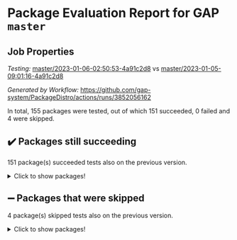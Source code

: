 # Package Evaluation Report for GAP `master`

## Job Properties

*Testing:* [master/2023-01-06-02:50:53-4a91c2d8](https://github.com/gap-system/PackageDistro/blob/data/reports/master/2023-01-06-02:50:53-4a91c2d8) vs [master/2023-01-05-09:01:16-4a91c2d8](https://github.com/gap-system/PackageDistro/blob/data/reports/master/2023-01-05-09:01:16-4a91c2d8)

*Generated by Workflow:* https://github.com/gap-system/PackageDistro/actions/runs/3852056162

In total, 155 packages were tested, out of which 151 succeeded, 0 failed and 4 were skipped.

## :heavy_check_mark: Packages still succeeding

151 package(s) succeeded tests also on the previous version.
<details><summary>Click to show packages!</summary>

- 4ti2interface 2022.09-01 [(success)](https://github.com/gap-system/PackageDistro/actions/runs/3852056162/jobs/6563960807)
- ace 5.6.2 [(success)](https://github.com/gap-system/PackageDistro/actions/runs/3852056162/jobs/6563960898)
- aclib 1.3.2 [(success)](https://github.com/gap-system/PackageDistro/actions/runs/3852056162/jobs/6563960992)
- agt 0.3.1 [(success)](https://github.com/gap-system/PackageDistro/actions/runs/3852056162/jobs/6563961062)
- alnuth 3.2.1 [(success)](https://github.com/gap-system/PackageDistro/actions/runs/3852056162/jobs/6563961128)
- anupq 3.3.0 [(success)](https://github.com/gap-system/PackageDistro/actions/runs/3852056162/jobs/6563961208)
- atlasrep 2.1.6 [(success)](https://github.com/gap-system/PackageDistro/actions/runs/3852056162/jobs/6563961317)
- autodoc 2022.10.20 [(success)](https://github.com/gap-system/PackageDistro/actions/runs/3852056162/jobs/6563961382)
- automata 1.15 [(success)](https://github.com/gap-system/PackageDistro/actions/runs/3852056162/jobs/6563961463)
- automgrp 1.3.2 [(success)](https://github.com/gap-system/PackageDistro/actions/runs/3852056162/jobs/6563961636)
- autpgrp 1.11 [(success)](https://github.com/gap-system/PackageDistro/actions/runs/3852056162/jobs/6563961723)
- cap 2022.12-15 [(success)](https://github.com/gap-system/PackageDistro/actions/runs/3852056162/jobs/6563961812)
- caratinterface 2.3.4 [(success)](https://github.com/gap-system/PackageDistro/actions/runs/3852056162/jobs/6563961880)
- cddinterface 2022.11.01 [(success)](https://github.com/gap-system/PackageDistro/actions/runs/3852056162/jobs/6563961968)
- circle 1.6.5 [(success)](https://github.com/gap-system/PackageDistro/actions/runs/3852056162/jobs/6563962037)
- classicpres 1.22 [(success)](https://github.com/gap-system/PackageDistro/actions/runs/3852056162/jobs/6563962104)
- cohomolo 1.6.11 [(success)](https://github.com/gap-system/PackageDistro/actions/runs/3852056162/jobs/6563962167)
- congruence 1.2.4 [(success)](https://github.com/gap-system/PackageDistro/actions/runs/3852056162/jobs/6563962239)
- corelg 1.56 [(success)](https://github.com/gap-system/PackageDistro/actions/runs/3852056162/jobs/6563962314)
- crime 1.6 [(success)](https://github.com/gap-system/PackageDistro/actions/runs/3852056162/jobs/6563962392)
- crisp 1.4.6 [(success)](https://github.com/gap-system/PackageDistro/actions/runs/3852056162/jobs/6563962458)
- crypting 0.10.4 [(success)](https://github.com/gap-system/PackageDistro/actions/runs/3852056162/jobs/6563962540)
- cryst 4.1.25 [(success)](https://github.com/gap-system/PackageDistro/actions/runs/3852056162/jobs/6563962632)
- crystcat 1.1.10 [(success)](https://github.com/gap-system/PackageDistro/actions/runs/3852056162/jobs/6563962709)
- ctbllib 1.3.4 [(success)](https://github.com/gap-system/PackageDistro/actions/runs/3852056162/jobs/6563962798)
- cubefree 1.19 [(success)](https://github.com/gap-system/PackageDistro/actions/runs/3852056162/jobs/6563962882)
- curlinterface 2.3.1 [(success)](https://github.com/gap-system/PackageDistro/actions/runs/3852056162/jobs/6563962965)
- cvec 2.7.6 [(success)](https://github.com/gap-system/PackageDistro/actions/runs/3852056162/jobs/6563963028)
- datastructures 0.3.0 [(success)](https://github.com/gap-system/PackageDistro/actions/runs/3852056162/jobs/6563963097)
- deepthought 1.0.6 [(success)](https://github.com/gap-system/PackageDistro/actions/runs/3852056162/jobs/6563963164)
- design 1.7 [(success)](https://github.com/gap-system/PackageDistro/actions/runs/3852056162/jobs/6563963235)
- difsets 2.3.1 [(success)](https://github.com/gap-system/PackageDistro/actions/runs/3852056162/jobs/6563963291)
- digraphs 1.6.1 [(success)](https://github.com/gap-system/PackageDistro/actions/runs/3852056162/jobs/6563963346)
- edim 1.3.6 [(success)](https://github.com/gap-system/PackageDistro/actions/runs/3852056162/jobs/6563963401)
- example 4.3.3 [(success)](https://github.com/gap-system/PackageDistro/actions/runs/3852056162/jobs/6563963469)
- examplesforhomalg 2022.11-01 [(success)](https://github.com/gap-system/PackageDistro/actions/runs/3852056162/jobs/6563963536)
- factint 1.6.3 [(success)](https://github.com/gap-system/PackageDistro/actions/runs/3852056162/jobs/6563963640)
- ferret 1.0.9 [(success)](https://github.com/gap-system/PackageDistro/actions/runs/3852056162/jobs/6563963699)
- fga 1.4.0 [(success)](https://github.com/gap-system/PackageDistro/actions/runs/3852056162/jobs/6563963787)
- fining 1.5.4 [(success)](https://github.com/gap-system/PackageDistro/actions/runs/3852056162/jobs/6563963839)
- float 1.0.3 [(success)](https://github.com/gap-system/PackageDistro/actions/runs/3852056162/jobs/6563963892)
- format 1.4.3 [(success)](https://github.com/gap-system/PackageDistro/actions/runs/3852056162/jobs/6563963948)
- forms 1.2.9 [(success)](https://github.com/gap-system/PackageDistro/actions/runs/3852056162/jobs/6563964007)
- fplsa 1.2.6 [(success)](https://github.com/gap-system/PackageDistro/actions/runs/3852056162/jobs/6563964050)
- fr 2.4.12 [(success)](https://github.com/gap-system/PackageDistro/actions/runs/3852056162/jobs/6563964118)
- francy 1.2.5 [(success)](https://github.com/gap-system/PackageDistro/actions/runs/3852056162/jobs/6563964182)
- fwtree 1.3 [(success)](https://github.com/gap-system/PackageDistro/actions/runs/3852056162/jobs/6563964221)
- gapdoc 1.6.6 [(success)](https://github.com/gap-system/PackageDistro/actions/runs/3852056162/jobs/6563964284)
- gauss 2022.12-01 [(success)](https://github.com/gap-system/PackageDistro/actions/runs/3852056162/jobs/6563964334)
- gaussforhomalg 2022.08-03 [(success)](https://github.com/gap-system/PackageDistro/actions/runs/3852056162/jobs/6563964396)
- gbnp 1.0.5 [(success)](https://github.com/gap-system/PackageDistro/actions/runs/3852056162/jobs/6563964452)
- generalizedmorphismsforcap 2022.12-01 [(success)](https://github.com/gap-system/PackageDistro/actions/runs/3852056162/jobs/6563964506)
- genss 1.6.8 [(success)](https://github.com/gap-system/PackageDistro/actions/runs/3852056162/jobs/6563964566)
- gradedmodules 2022.09-02 [(success)](https://github.com/gap-system/PackageDistro/actions/runs/3852056162/jobs/6563964645)
- gradedringforhomalg 2022.11-01 [(success)](https://github.com/gap-system/PackageDistro/actions/runs/3852056162/jobs/6563964716)
- grape 4.9.0 [(success)](https://github.com/gap-system/PackageDistro/actions/runs/3852056162/jobs/6563964766)
- groupoids 1.71 [(success)](https://github.com/gap-system/PackageDistro/actions/runs/3852056162/jobs/6563964835)
- grpconst 2.6.3 [(success)](https://github.com/gap-system/PackageDistro/actions/runs/3852056162/jobs/6563964894)
- guarana 0.96.3 [(success)](https://github.com/gap-system/PackageDistro/actions/runs/3852056162/jobs/6563964958)
- guava 3.18 [(success)](https://github.com/gap-system/PackageDistro/actions/runs/3852056162/jobs/6563965050)
- hap 1.48 [(success)](https://github.com/gap-system/PackageDistro/actions/runs/3852056162/jobs/6563965166)
- hapcryst 0.1.15 [(success)](https://github.com/gap-system/PackageDistro/actions/runs/3852056162/jobs/6563965244)
- hecke 1.5.3 [(success)](https://github.com/gap-system/PackageDistro/actions/runs/3852056162/jobs/6563965350)
- help 3.5 [(success)](https://github.com/gap-system/PackageDistro/actions/runs/3852056162/jobs/6563965443)
- homalg 2022.12-02 [(success)](https://github.com/gap-system/PackageDistro/actions/runs/3852056162/jobs/6563965529)
- homalgtocas 2022.11-02 [(success)](https://github.com/gap-system/PackageDistro/actions/runs/3852056162/jobs/6563965603)
- idrel 2.44 [(success)](https://github.com/gap-system/PackageDistro/actions/runs/3852056162/jobs/6563965692)
- images 1.3.1 [(success)](https://github.com/gap-system/PackageDistro/actions/runs/3852056162/jobs/6563965785)
- intpic 0.3.0 [(success)](https://github.com/gap-system/PackageDistro/actions/runs/3852056162/jobs/6563965894)
- io 4.8.0 [(success)](https://github.com/gap-system/PackageDistro/actions/runs/3852056162/jobs/6563965971)
- io_forhomalg 2022.11-01 [(success)](https://github.com/gap-system/PackageDistro/actions/runs/3852056162/jobs/6563966069)
- irredsol 1.4.4 [(success)](https://github.com/gap-system/PackageDistro/actions/runs/3852056162/jobs/6563966160)
- json 2.1.1 [(success)](https://github.com/gap-system/PackageDistro/actions/runs/3852056162/jobs/6563966267)
- jupyterkernel 1.4.1 [(success)](https://github.com/gap-system/PackageDistro/actions/runs/3852056162/jobs/6563966350)
- jupyterviz 1.5.6 [(success)](https://github.com/gap-system/PackageDistro/actions/runs/3852056162/jobs/6563966432)
- kan 1.34 [(success)](https://github.com/gap-system/PackageDistro/actions/runs/3852056162/jobs/6563966506)
- kbmag 1.5.11 [(success)](https://github.com/gap-system/PackageDistro/actions/runs/3852056162/jobs/6563966585)
- laguna 3.9.5 [(success)](https://github.com/gap-system/PackageDistro/actions/runs/3852056162/jobs/6563966697)
- liealgdb 2.2.1 [(success)](https://github.com/gap-system/PackageDistro/actions/runs/3852056162/jobs/6563966787)
- liepring 2.8 [(success)](https://github.com/gap-system/PackageDistro/actions/runs/3852056162/jobs/6563966878)
- liering 2.4.2 [(success)](https://github.com/gap-system/PackageDistro/actions/runs/3852056162/jobs/6563966932)
- linearalgebraforcap 2022.12-04 [(success)](https://github.com/gap-system/PackageDistro/actions/runs/3852056162/jobs/6563966998)
- localizeringforhomalg 2022.11-01 [(success)](https://github.com/gap-system/PackageDistro/actions/runs/3852056162/jobs/6563967104)
- loops 3.4.3 [(success)](https://github.com/gap-system/PackageDistro/actions/runs/3852056162/jobs/6563967169)
- lpres 1.0.3 [(success)](https://github.com/gap-system/PackageDistro/actions/runs/3852056162/jobs/6563967222)
- majoranaalgebras 1.5.1 [(success)](https://github.com/gap-system/PackageDistro/actions/runs/3852056162/jobs/6563967288)
- mapclass 1.4.6 [(success)](https://github.com/gap-system/PackageDistro/actions/runs/3852056162/jobs/6563967352)
- matgrp 0.70 [(success)](https://github.com/gap-system/PackageDistro/actions/runs/3852056162/jobs/6563967436)
- matricesforhomalg 2022.12-01 [(success)](https://github.com/gap-system/PackageDistro/actions/runs/3852056162/jobs/6563967514)
- modisom 2.5.3 [(success)](https://github.com/gap-system/PackageDistro/actions/runs/3852056162/jobs/6563967584)
- modulepresentationsforcap 2022.12-01 [(success)](https://github.com/gap-system/PackageDistro/actions/runs/3852056162/jobs/6563967653)
- modules 2022.11-01 [(success)](https://github.com/gap-system/PackageDistro/actions/runs/3852056162/jobs/6563967729)
- monoidalcategories 2022.12-01 [(success)](https://github.com/gap-system/PackageDistro/actions/runs/3852056162/jobs/6563967791)
- nconvex 2022.09-01 [(success)](https://github.com/gap-system/PackageDistro/actions/runs/3852056162/jobs/6563967852)
- nilmat 1.4.2 [(success)](https://github.com/gap-system/PackageDistro/actions/runs/3852056162/jobs/6563967929)
- nock 1.5 [(success)](https://github.com/gap-system/PackageDistro/actions/runs/3852056162/jobs/6563968000)
- normalizinterface 1.3.5 [(success)](https://github.com/gap-system/PackageDistro/actions/runs/3852056162/jobs/6563968057)
- nq 2.5.9 [(success)](https://github.com/gap-system/PackageDistro/actions/runs/3852056162/jobs/6563968120)
- numericalsgps 1.3.1 [(success)](https://github.com/gap-system/PackageDistro/actions/runs/3852056162/jobs/6563968187)
- openmath 11.5.2 [(success)](https://github.com/gap-system/PackageDistro/actions/runs/3852056162/jobs/6563968247)
- orb 4.9.0 [(success)](https://github.com/gap-system/PackageDistro/actions/runs/3852056162/jobs/6563968323)
- packagemanager 1.3.2 [(success)](https://github.com/gap-system/PackageDistro/actions/runs/3852056162/jobs/6563968410)
- patternclass 2.4.3 [(success)](https://github.com/gap-system/PackageDistro/actions/runs/3852056162/jobs/6563968475)
- permut 2.0.4 [(success)](https://github.com/gap-system/PackageDistro/actions/runs/3852056162/jobs/6563968566)
- polenta 1.3.10 [(success)](https://github.com/gap-system/PackageDistro/actions/runs/3852056162/jobs/6563968633)
- polymaking 0.8.6 [(success)](https://github.com/gap-system/PackageDistro/actions/runs/3852056162/jobs/6563968813)
- primgrp 3.4.3 [(success)](https://github.com/gap-system/PackageDistro/actions/runs/3852056162/jobs/6563968883)
- profiling 2.5.2 [(success)](https://github.com/gap-system/PackageDistro/actions/runs/3852056162/jobs/6563968944)
- qpa 1.34 [(success)](https://github.com/gap-system/PackageDistro/actions/runs/3852056162/jobs/6563969000)
- quagroup 1.8.3 [(success)](https://github.com/gap-system/PackageDistro/actions/runs/3852056162/jobs/6563969081)
- radiroot 2.9 [(success)](https://github.com/gap-system/PackageDistro/actions/runs/3852056162/jobs/6563969170)
- rcwa 4.7.1 [(success)](https://github.com/gap-system/PackageDistro/actions/runs/3852056162/jobs/6563969268)
- rds 1.8 [(success)](https://github.com/gap-system/PackageDistro/actions/runs/3852056162/jobs/6563969345)
- recog 1.4.2 [(success)](https://github.com/gap-system/PackageDistro/actions/runs/3852056162/jobs/6563969440)
- repndecomp 1.3.0 [(success)](https://github.com/gap-system/PackageDistro/actions/runs/3852056162/jobs/6563969521)
- repsn 3.1.0 [(success)](https://github.com/gap-system/PackageDistro/actions/runs/3852056162/jobs/6563969597)
- resclasses 4.7.3 [(success)](https://github.com/gap-system/PackageDistro/actions/runs/3852056162/jobs/6563969686)
- ringsforhomalg 2022.11-01 [(success)](https://github.com/gap-system/PackageDistro/actions/runs/3852056162/jobs/6563969744)
- sco 2022.09-01 [(success)](https://github.com/gap-system/PackageDistro/actions/runs/3852056162/jobs/6563969836)
- scscp 2.4.0 [(success)](https://github.com/gap-system/PackageDistro/actions/runs/3852056162/jobs/6563969887)
- semigroups 5.2.0 [(success)](https://github.com/gap-system/PackageDistro/actions/runs/3852056162/jobs/6563969979)
- sglppow 2.3 [(success)](https://github.com/gap-system/PackageDistro/actions/runs/3852056162/jobs/6563970056)
- sgpviz 0.999.5 [(success)](https://github.com/gap-system/PackageDistro/actions/runs/3852056162/jobs/6563970116)
- simpcomp 2.1.14 [(success)](https://github.com/gap-system/PackageDistro/actions/runs/3852056162/jobs/6563970169)
- singular 2022.09.23 [(success)](https://github.com/gap-system/PackageDistro/actions/runs/3852056162/jobs/6563970239)
- sl2reps 1.1 [(success)](https://github.com/gap-system/PackageDistro/actions/runs/3852056162/jobs/6563970310)
- sla 1.5.3 [(success)](https://github.com/gap-system/PackageDistro/actions/runs/3852056162/jobs/6563970392)
- smallgrp 1.5.1 [(success)](https://github.com/gap-system/PackageDistro/actions/runs/3852056162/jobs/6563970483)
- smallsemi 0.6.13 [(success)](https://github.com/gap-system/PackageDistro/actions/runs/3852056162/jobs/6563970592)
- sonata 2.9.6 [(success)](https://github.com/gap-system/PackageDistro/actions/runs/3852056162/jobs/6563970679)
- sophus 1.27 [(success)](https://github.com/gap-system/PackageDistro/actions/runs/3852056162/jobs/6563970767)
- spinsym 1.5.2 [(success)](https://github.com/gap-system/PackageDistro/actions/runs/3852056162/jobs/6563970864)
- standardff 0.9.4 [(success)](https://github.com/gap-system/PackageDistro/actions/runs/3852056162/jobs/6563970976)
- symbcompcc 1.3.2 [(success)](https://github.com/gap-system/PackageDistro/actions/runs/3852056162/jobs/6563971071)
- thelma 1.3 [(success)](https://github.com/gap-system/PackageDistro/actions/runs/3852056162/jobs/6563971165)
- tomlib 1.2.9 [(success)](https://github.com/gap-system/PackageDistro/actions/runs/3852056162/jobs/6563971266)
- toolsforhomalg 2022.12-01 [(success)](https://github.com/gap-system/PackageDistro/actions/runs/3852056162/jobs/6563971361)
- toric 1.9.5 [(success)](https://github.com/gap-system/PackageDistro/actions/runs/3852056162/jobs/6563971471)
- toricvarieties 2022.07.13 [(success)](https://github.com/gap-system/PackageDistro/actions/runs/3852056162/jobs/6563971606)
- transgrp 3.6.3 [(success)](https://github.com/gap-system/PackageDistro/actions/runs/3852056162/jobs/6563971687)
- ugaly 4.0.3 [(success)](https://github.com/gap-system/PackageDistro/actions/runs/3852056162/jobs/6563971761)
- unipot 1.5 [(success)](https://github.com/gap-system/PackageDistro/actions/runs/3852056162/jobs/6563971837)
- unitlib 4.1.0 [(success)](https://github.com/gap-system/PackageDistro/actions/runs/3852056162/jobs/6563971917)
- utils 0.81 [(success)](https://github.com/gap-system/PackageDistro/actions/runs/3852056162/jobs/6563972044)
- uuid 0.7 [(success)](https://github.com/gap-system/PackageDistro/actions/runs/3852056162/jobs/6563972125)
- walrus 0.9991 [(success)](https://github.com/gap-system/PackageDistro/actions/runs/3852056162/jobs/6563972221)
- wedderga 4.10.2 [(success)](https://github.com/gap-system/PackageDistro/actions/runs/3852056162/jobs/6563972333)
- xmod 2.88 [(success)](https://github.com/gap-system/PackageDistro/actions/runs/3852056162/jobs/6563972481)
- xmodalg 1.23 [(success)](https://github.com/gap-system/PackageDistro/actions/runs/3852056162/jobs/6563972811)
- yangbaxter 0.10.2 [(success)](https://github.com/gap-system/PackageDistro/actions/runs/3852056162/jobs/6563972901)
- zeromqinterface 0.14 [(success)](https://github.com/gap-system/PackageDistro/actions/runs/3852056162/jobs/6563972996)
</details>

## :heavy_minus_sign: Packages that were skipped

4 package(s) skipped tests also on the previous version.
<details><summary>Click to show packages!</summary>

- browse 1.8.19 [(skipped)](https://github.com/gap-system/PackageDistro/actions/runs/3852056162/jobs/6563840188)
- itc 1.5.1 [(skipped)](https://github.com/gap-system/PackageDistro/actions/runs/3852056162/jobs/6563840188)
- polycyclic 2.16 [(skipped)](https://github.com/gap-system/PackageDistro/actions/runs/3852056162/jobs/6563840188)
- xgap 4.31 [(skipped)](https://github.com/gap-system/PackageDistro/actions/runs/3852056162/jobs/6563840188)
</details>

